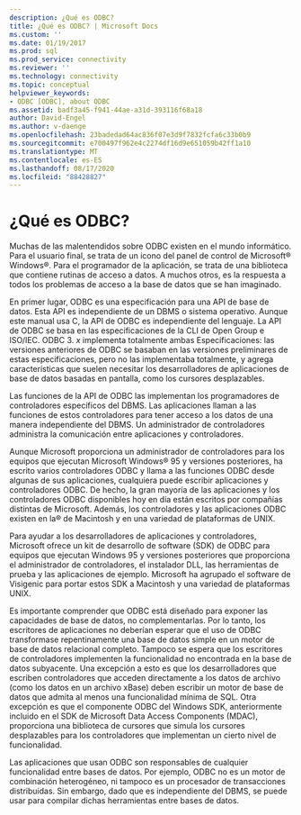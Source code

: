 ```yaml
---
description: ¿Qué es ODBC?
title: ¿Qué es ODBC? | Microsoft Docs
ms.custom: ''
ms.date: 01/19/2017
ms.prod: sql
ms.prod_service: connectivity
ms.reviewer: ''
ms.technology: connectivity
ms.topic: conceptual
helpviewer_keywords:
- ODBC [ODBC], about ODBC
ms.assetid: badf3a45-f941-44ae-a31d-393116f68a18
author: David-Engel
ms.author: v-daenge
ms.openlocfilehash: 23badedad64ac836f07e3d9f7832fcfa6c33b0b9
ms.sourcegitcommit: e700497f962e4c2274df16d9e651059b42ff1a10
ms.translationtype: MT
ms.contentlocale: es-ES
ms.lasthandoff: 08/17/2020
ms.locfileid: "88428827"
---
```

# <a name="what-is-odbc"></a>¿Qué es ODBC?
Muchas de las malentendidos sobre ODBC existen en el mundo informático. Para el usuario final, se trata de un icono del panel de control de Microsoft® Windows®. Para el programador de la aplicación, se trata de una biblioteca que contiene rutinas de acceso a datos. A muchos otros, es la respuesta a todos los problemas de acceso a la base de datos que se han imaginado.  
  
 En primer lugar, ODBC es una especificación para una API de base de datos. Esta API es independiente de un DBMS o sistema operativo. Aunque este manual usa C, la API de ODBC es independiente del lenguaje. La API de ODBC se basa en las especificaciones de la CLI de Open Group e ISO/IEC. ODBC 3. *x* implementa totalmente ambas Especificaciones: las versiones anteriores de ODBC se basaban en las versiones preliminares de estas especificaciones, pero no las implementaba totalmente, y agrega características que suelen necesitar los desarrolladores de aplicaciones de base de datos basadas en pantalla, como los cursores desplazables.  
  
 Las funciones de la API de ODBC las implementan los programadores de controladores específicos del DBMS. Las aplicaciones llaman a las funciones de estos controladores para tener acceso a los datos de una manera independiente del DBMS. Un administrador de controladores administra la comunicación entre aplicaciones y controladores.  
  
 Aunque Microsoft proporciona un administrador de controladores para los equipos que ejecutan Microsoft Windows® 95 y versiones posteriores, ha escrito varios controladores ODBC y llama a las funciones ODBC desde algunas de sus aplicaciones, cualquiera puede escribir aplicaciones y controladores ODBC. De hecho, la gran mayoría de las aplicaciones y los controladores ODBC disponibles hoy en día están escritos por compañías distintas de Microsoft. Además, los controladores y las aplicaciones ODBC existen en la® de Macintosh y en una variedad de plataformas de UNIX.  
  
 Para ayudar a los desarrolladores de aplicaciones y controladores, Microsoft ofrece un kit de desarrollo de software (SDK) de ODBC para equipos que ejecutan Windows 95 y versiones posteriores que proporciona el administrador de controladores, el instalador DLL, las herramientas de prueba y las aplicaciones de ejemplo. Microsoft ha agrupado el software de Visigenic para portar estos SDK a Macintosh y una variedad de plataformas UNIX.  
  
 Es importante comprender que ODBC está diseñado para exponer las capacidades de base de datos, no complementarlas. Por lo tanto, los escritores de aplicaciones no deberían esperar que el uso de ODBC transformase repentinamente una base de datos simple en un motor de base de datos relacional completo. Tampoco se espera que los escritores de controladores implementen la funcionalidad no encontrada en la base de datos subyacente. Una excepción a esto es que los desarrolladores que escriben controladores que acceden directamente a los datos de archivo (como los datos en un archivo xBase) deben escribir un motor de base de datos que admita al menos una funcionalidad mínima de SQL. Otra excepción es que el componente ODBC del Windows SDK, anteriormente incluido en el SDK de Microsoft Data Access Components (MDAC), proporciona una biblioteca de cursores que simula los cursores desplazables para los controladores que implementan un cierto nivel de funcionalidad.  
  
 Las aplicaciones que usan ODBC son responsables de cualquier funcionalidad entre bases de datos. Por ejemplo, ODBC no es un motor de combinación heterogéneo, ni tampoco es un procesador de transacciones distribuidas. Sin embargo, dado que es independiente del DBMS, se puede usar para compilar dichas herramientas entre bases de datos.
